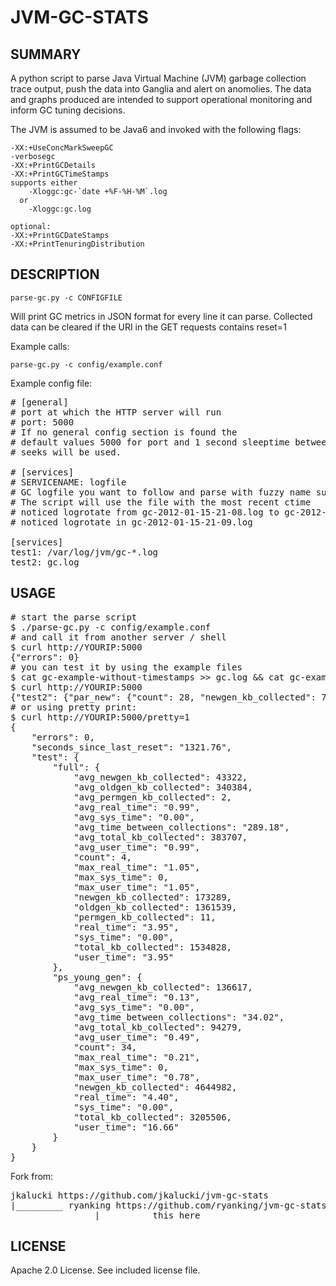 JVM-GC-STATS
============

SUMMARY
-------
A python script to parse Java Virtual Machine (JVM) garbage collection
trace output, push the data into Ganglia and alert on anomolies.
The data and graphs produced are intended to support operational
monitoring and inform GC tuning decisions.

The JVM is assumed to be Java6 and invoked with the following flags:

    -XX:+UseConcMarkSweepGC
    -verbosegc
    -XX:+PrintGCDetails
    -XX:+PrintGCTimeStamps
    supports either
        -Xloggc:gc-`date +%F-%H-%M`.log
      or
        -Xloggc:gc.log

    optional: 
    -XX:+PrintGCDateStamps
    -XX:+PrintTenuringDistribution


DESCRIPTION
-------

    parse-gc.py -c CONFIGFILE

Will print GC metrics in JSON format for every line it can parse.
Collected data can be cleared if the URI in the GET requests contains reset=1


Example calls:

    parse-gc.py -c config/example.conf

Example config file:
<pre>
# [general]
# port at which the HTTP server will run
# port: 5000
# If no general config section is found the
# default values 5000 for port and 1 second sleeptime between logfile
# seeks will be used.

# [services]
# SERVICENAME: logfile
# GC logfile you want to follow and parse with fuzzy name support
# The script will use the file with the most recent ctime
# noticed logrotate from gc-2012-01-15-21-08.log to gc-2012-01-15-21-09.log
# noticed logrotate in gc-2012-01-15-21-09.log

[services]
test1: /var/log/jvm/gc-*.log
test2: gc.log
</pre>
USAGE
-------
<pre>
# start the parse script
$ ./parse-gc.py -c config/example.conf
# and call it from another server / shell
$ curl http://YOURIP:5000
{"errors": 0}
# you can test it by using the example files
$ cat gc-example-without-timestamps >> gc.log && cat gc-example-with-timestamps >> gc.log.1
$ curl http://YOURIP:5000
{"test2": {"par_new": {"count": 28, "newgen_kb_collected": 728113, "avg_real_time": "0.01", "max_user_time": "0.05", "avg_newgen_kb_collected": 26004, "avg_total_kb_collected": 25373, "total_kb_collected": 710460, "max_real_time": "0.03", "avg_user_time": "0.01", "max_sys_time": "0.01", "real_time": "0.19", "sys_time": "0.02", "avg_sys_time": "0.00", "avg_time_between_collections": "0.00", "user_time": "0.35"}, "full": {"count": 2, "permgen_kb_collected": 17, "newgen_kb_collected": 0, "avg_real_time": "0.12", "max_user_time": "0.14", "avg_newgen_kb_collected": 0, "avg_oldgen_kb_collected": -3340, "total_kb_collected": 38180, "avg_time_between_collections": "0.00", "max_real_time": "0.14", "avg_user_time": "0.14", "max_sys_time": "0.01", "avg_permgen_kb_collected": 8, "real_time": "0.25", "sys_time": "0.02", "oldgen_kb_collected": -6679, "avg_total_kb_collected": 19090, "avg_sys_time": "0.01", "user_time": "0.28"}}, "test1": {"cms_remark": {"count": 1, "avg_time_between_collections": "0.00", "avg_real_time": "0.00", "max_user_time": 0, "max_real_time": 0, "avg_user_time": "0.00", "max_sys_time": 0, "real_time": "0.00", "sys_time": "0.00", "avg_sys_time": "0.00", "user_time": "0.00"}, "full": {"count": 43, "permgen_kb_collected": 173, "newgen_kb_collected": 0, "avg_real_time": "0.12", "max_user_time": "0.43", "avg_newgen_kb_collected": 0, "avg_oldgen_kb_collected": 5420, "total_kb_collected": 506049, "avg_time_between_collections": "0.00", "max_real_time": "0.43", "avg_user_time": "0.11", "max_sys_time": "0.01", "avg_permgen_kb_collected": 4, "real_time": "5.10", "sys_time": "0.02", "oldgen_kb_collected": 233067, "avg_total_kb_collected": 11768, "avg_sys_time": "0.00", "user_time": "4.87"}, "cms_initial_mark": {"count": 2, "avg_time_between_collections": "0.00", "avg_real_time": "0.00", "max_user_time": 0, "max_real_time": 0, "avg_user_time": "0.00", "max_sys_time": 0, "real_time": "0.00", "sys_time": "0.00", "avg_sys_time": "0.00", "user_time": "0.00"}, "promotion_failure": {"count": 2, "permgen_kb_collected": 0, "newgen_kb_collected": 22447, "avg_real_time": "1.86", "max_user_time": "3.18", "avg_newgen_kb_collected": 11223, "avg_oldgen_kb_collected": 162279, "total_kb_collected": 1507825, "avg_time_between_collections": "0.00", "max_real_time": "3.20", "avg_user_time": "1.87", "max_sys_time": "0.07", "avg_permgen_kb_collected": 0, "real_time": "3.72", "sys_time": "0.07", "oldgen_kb_collected": 324558, "avg_total_kb_collected": 753912, "avg_sys_time": "0.04", "user_time": "3.74"}, "cms_concurrent_sweep": {"count": 1, "avg_time_between_collections": "0.00", "avg_real_time": "0.01", "max_user_time": "0.02", "max_real_time": "0.01", "avg_user_time": "0.02", "max_sys_time": 0, "real_time": "0.01", "sys_time": "0.00", "avg_sys_time": "0.00", "user_time": "0.02"}, "cms_concurrent_reset": {"count": 1, "avg_time_between_collections": "0.00", "avg_real_time": "0.00", "max_user_time": 0, "max_real_time": 0, "avg_user_time": "0.00", "max_sys_time": 0, "real_time": "0.00", "sys_time": "0.00", "avg_sys_time": "0.00", "user_time": "0.00"}, "par_new": {"count": 8, "newgen_kb_collected": 372040, "avg_real_time": "0.02", "max_user_time": "0.14", "avg_newgen_kb_collected": 46505, "avg_total_kb_collected": 25883, "total_kb_collected": 207069, "max_real_time": "0.05", "avg_user_time": "0.05", "max_sys_time": 0, "real_time": "0.17", "sys_time": "0.00", "avg_sys_time": "0.00", "avg_time_between_collections": "0.00", "user_time": "0.39"}, "cms_concurrent_mark": {"count": 2, "avg_time_between_collections": "0.00", "avg_real_time": "0.14", "max_user_time": "0.26", "max_real_time": "0.16", "avg_user_time": "0.19", "max_sys_time": 0, "real_time": "0.29", "sys_time": "0.00", "avg_sys_time": "0.00", "user_time": "0.38"}, "cms_concurrent_preclean": {"count": 1, "avg_time_between_collections": "0.00", "avg_real_time": "0.01", "max_user_time": "0.01", "max_real_time": "0.01", "avg_user_time": "0.01", "max_sys_time": 0, "real_time": "0.01", "sys_time": "0.00", "avg_sys_time": "0.00", "user_time": "0.01"}}, "errors": 0, "seconds_since_last_reset": "11.25"}
# or using pretty print:
$ curl http://YOURIP:5000/pretty=1
{
    "errors": 0,
    "seconds_since_last_reset": "1321.76",
    "test": {
        "full": {
            "avg_newgen_kb_collected": 43322,
            "avg_oldgen_kb_collected": 340384,
            "avg_permgen_kb_collected": 2,
            "avg_real_time": "0.99",
            "avg_sys_time": "0.00",
            "avg_time_between_collections": "289.18",
            "avg_total_kb_collected": 383707,
            "avg_user_time": "0.99",
            "count": 4,
            "max_real_time": "1.05",
            "max_sys_time": 0,
            "max_user_time": "1.05",
            "newgen_kb_collected": 173289,
            "oldgen_kb_collected": 1361539,
            "permgen_kb_collected": 11,
            "real_time": "3.95",
            "sys_time": "0.00",
            "total_kb_collected": 1534828,
            "user_time": "3.95"
        },
        "ps_young_gen": {
            "avg_newgen_kb_collected": 136617,
            "avg_real_time": "0.13",
            "avg_sys_time": "0.00",
            "avg_time_between_collections": "34.02",
            "avg_total_kb_collected": 94279,
            "avg_user_time": "0.49",
            "count": 34,
            "max_real_time": "0.21",
            "max_sys_time": 0,
            "max_user_time": "0.78",
            "newgen_kb_collected": 4644982,
            "real_time": "4.40",
            "sys_time": "0.00",
            "total_kb_collected": 3205506,
            "user_time": "16.66"
        }
    }
}
</pre>
Fork from:
<pre>
jkalucki https://github.com/jkalucki/jvm-gc-stats
|_________ ryanking https://github.com/ryanking/jvm-gc-stats
                |_________ this here
</pre>
LICENSE
-------
Apache 2.0 License. See included license file.

